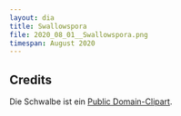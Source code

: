 ```yaml
---
layout: dia
title: Swallowspora
file: 2020_08_01__Swallowspora.png
timespan: August 2020
---
```


## Credits

Die Schwalbe ist ein [Public Domain-Clipart](http://web.archive.org/web/20151017125938/https://openclipart.org/detail/122053/bird).

